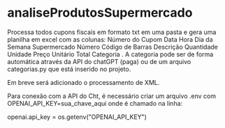 # analiseProdutosSupermercado
Processa todos cupons fiscais em formato txt em uma pasta e gera uma planilha em excel com as colunas: Número do Cupom	Data	Hora	Dia da Semana	Supermercado	Número	Código de Barras	Descrição	Quantidade	Unidade	Preço Unitário	Total	Categoria
. A categoria pode ser de forma automática através da API do chatGPT (paga) ou de um arquivo categorias.py que está inserido no projeto.

Em breve será adicionado o processamento de XML.

Para conexão com a API do Cht, é necessário criar um arquivo .env com OPENAI_API_KEY=sua_chave_aqui onde é chamado na linha:

openai.api_key = os.getenv("OPENAI_API_KEY")


